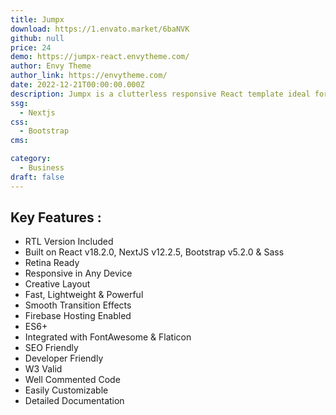 ```yaml
---
title: Jumpx
download: https://1.envato.market/6baNVK
github: null
price: 24
demo: https://jumpx-react.envytheme.com/
author: Envy Theme
author_link: https://envytheme.com/
date: 2022-12-21T00:00:00.000Z
description: Jumpx is a clutterless responsive React template ideal for IT firms or next-generation technology startups. It is indeed a good option for people and with startup business efforts, IT solutions, web marketing services, upcoming startup businesses, etc. 
ssg:
  - Nextjs
css:
  - Bootstrap
cms:

category:
  - Business
draft: false
---
```

## Key Features :

- RTL Version Included
- Built on React v18.2.0, NextJS v12.2.5, Bootstrap v5.2.0 & Sass
- Retina Ready
- Responsive in Any Device
- Creative Layout
- Fast, Lightweight & Powerful
- Smooth Transition Effects
- Firebase Hosting Enabled
- ES6+
- Integrated with FontAwesome & Flaticon
- SEO Friendly
- Developer Friendly
- W3 Valid
- Well Commented Code
- Easily Customizable
- Detailed Documentation
